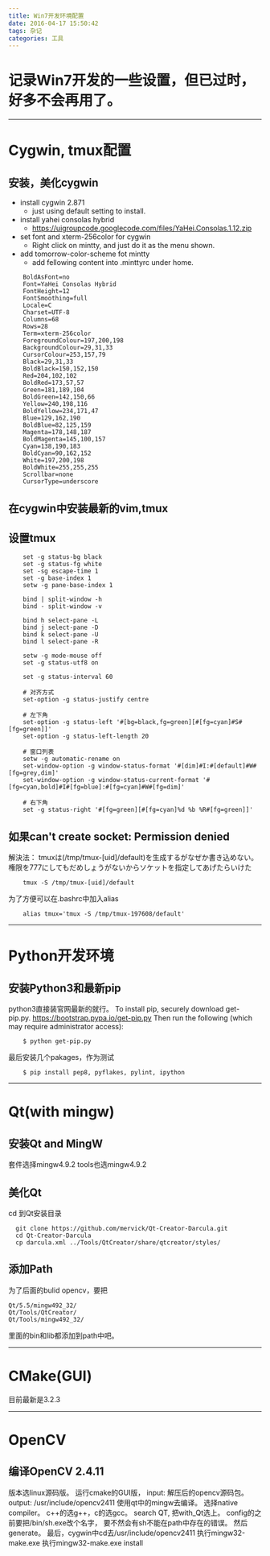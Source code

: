 ```yaml
---
title: Win7开发环境配置
date: 2016-04-17 15:50:42
tags: 杂记
categories: 工具
---
```


# 记录Win7开发的一些设置，但已过时，好多不会再用了。

------

# Cygwin, tmux配置

## 安装，美化cygwin
- install cygwin 2.871
  - just using default setting to install.
- install yahei consolas hybrid
  - https://uigroupcode.googlecode.com/files/YaHei.Consolas.1.12.zip
- set font and xterm-256color for cygwin
  - Right click on mintty, and just do it as the menu shown.
- add tomorrow-color-scheme fot mintty
  - add fellowing content into .minttyrc under home.

```shell
    BoldAsFont=no
    Font=YaHei Consolas Hybrid
    FontHeight=12
    FontSmoothing=full
    Locale=C
    Charset=UTF-8
    Columns=68
    Rows=28
    Term=xterm-256color
    ForegroundColour=197,200,198
    BackgroundColour=29,31,33
    CursorColour=253,157,79
    Black=29,31,33
    BoldBlack=150,152,150
    Red=204,102,102
    BoldRed=173,57,57
    Green=181,189,104
    BoldGreen=142,150,66
    Yellow=240,198,116
    BoldYellow=234,171,47
    Blue=129,162,190
    BoldBlue=82,125,159
    Magenta=178,148,187
    BoldMagenta=145,100,157
    Cyan=138,190,183
    BoldCyan=90,162,152
    White=197,200,198
    BoldWhite=255,255,255
    Scrollbar=none
    CursorType=underscore
```

## 在cygwin中安装最新的vim,tmux

## 设置tmux
```shell
    set -g status-bg black
    set -g status-fg white
    set -sg escape-time 1
    set -g base-index 1
    setw -g pane-base-index 1

    bind | split-window -h
    bind - split-window -v

    bind h select-pane -L
    bind j select-pane -D
    bind k select-pane -U
    bind l select-pane -R

    setw -g mode-mouse off
    set -g status-utf8 on

    set -g status-interval 60

    # 对齐方式
    set-option -g status-justify centre

    # 左下角
    set-option -g status-left '#[bg=black,fg=green][#[fg=cyan]#S#[fg=green]]'
    set-option -g status-left-length 20

    # 窗口列表
    setw -g automatic-rename on
    set-window-option -g window-status-format '#[dim]#I:#[default]#W#[fg=grey,dim]'
    set-window-option -g window-status-current-format '#[fg=cyan,bold]#I#[fg=blue]:#[fg=cyan]#W#[fg=dim]'

    # 右下角
    set -g status-right '#[fg=green][#[fg=cyan]%d %b %R#[fg=green]]'
```

## 如果can't create socket: Permission denied
解決法：
tmuxは(/tmp/tmux-[uid]/default)を生成するがなぜか書き込めない。権限を777にしてもだめしょうがないからソケットを指定してあげたらいけた
```shell
    tmux -S /tmp/tmux-[uid]/default
```
为了方便可以在.bashrc中加入alias
```shell
    alias tmux='tmux -S /tmp/tmux-197608/default'
```

------

# Python开发环境

## 安装Python3和最新pip
python3直接装官网最新的就行。
To install pip, securely download get-pip.py.
https://bootstrap.pypa.io/get-pip.py
Then run the following (which may require administrator access):
```shell
    $ python get-pip.py
```
最后安装几个pakages，作为测试
```shell
    $ pip install pep8, pyflakes, pylint, ipython
```

------

# Qt(with mingw)

## 安装Qt and MingW
  套件选择mingw4.9.2
  tools也选mingw4.9.2

## 美化Qt
  cd 到Qt安装目录
```shell
  git clone https://github.com/mervick/Qt-Creator-Darcula.git
  cd Qt-Creator-Darcula
  cp darcula.xml ../Tools/QtCreator/share/qtcreator/styles/
```

## 添加Path
为了后面的bulid opencv，要把
```shell
Qt/5.5/mingw492_32/
Qt/Tools/QtCreator/
Qt/Tools/mingw492_32/
```
里面的bin和lib都添加到path中吧。

------

# CMake(GUI)

  目前最新是3.2.3

------

# OpenCV

## 编译OpenCV 2.4.11
  版本选linux源码版。
  运行cmake的GUI版，
  input: 解压后的opencv源码包。
  output: /usr/include/opencv2411
  使用qt中的mingw去编译。
  选择native compiler。
  c++的选g++，c的选gcc。
  search QT, 把with_Qt选上。
  config的之前要把/bin/sh.exe改个名字，
  要不然会有sh不能在path中存在的错误。
  然后generate。
  最后，cygwin中cd去/usr/include/opencv2411
  执行mingw32-make.exe
  执行mingw32-make.exe install
